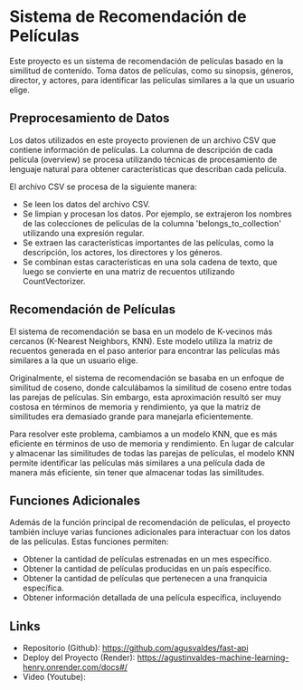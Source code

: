 # Sistema de Recomendación de Películas

Este proyecto es un sistema de recomendación de películas basado en la similitud de contenido. Toma datos de películas, como su sinopsis, géneros, director, y actores, para identificar las películas similares a la que un usuario elige.

## Preprocesamiento de Datos

Los datos utilizados en este proyecto provienen de un archivo CSV que contiene información de películas. La columna de descripción de cada película (overview) se procesa utilizando técnicas de procesamiento de lenguaje natural para obtener características que describan cada película.

El archivo CSV se procesa de la siguiente manera:

* Se leen los datos del archivo CSV.
* Se limpian y procesan los datos. Por ejemplo, se extrajeron los nombres de las colecciones de películas de la columna 'belongs_to_collection' utilizando una expresión regular.
* Se extraen las características importantes de las películas, como la descripción, los actores, los directores y los géneros.
* Se combinan estas características en una sola cadena de texto, que luego se convierte en una matriz de recuentos utilizando CountVectorizer.

## Recomendación de Películas

El sistema de recomendación se basa en un modelo de K-vecinos más cercanos (K-Nearest Neighbors, KNN). Este modelo utiliza la matriz de recuentos generada en el paso anterior para encontrar las películas más similares a la que un usuario elige.

Originalmente, el sistema de recomendación se basaba en un enfoque de similitud de coseno, donde calculábamos la similitud de coseno entre todas las parejas de películas. Sin embargo, esta aproximación resultó ser muy costosa en términos de memoria y rendimiento, ya que la matriz de similitudes era demasiado grande para manejarla eficientemente.

Para resolver este problema, cambiamos a un modelo KNN, que es más eficiente en términos de uso de memoria y rendimiento. En lugar de calcular y almacenar las similitudes de todas las parejas de películas, el modelo KNN permite identificar las películas más similares a una película dada de manera más eficiente, sin tener que almacenar todas las similitudes.

## Funciones Adicionales

Además de la función principal de recomendación de películas, el proyecto también incluye varias funciones adicionales para interactuar con los datos de las películas. Estas funciones permiten:

- Obtener la cantidad de películas estrenadas en un mes específico.
- Obtener la cantidad de películas producidas en un país específico.
- Obtener la cantidad de películas que pertenecen a una franquicia específica.
- Obtener información detallada de una película específica, incluyendo

## Links

* Repositorio (Github): https://github.com/agusvaldes/fast-api
* Deploy del Proyecto (Render): https://agustinvaldes-machine-learning-henry.onrender.com/docs#/
* Video (Youtube): 